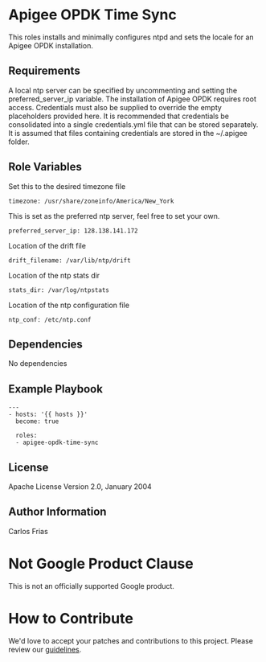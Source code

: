 Apigee OPDK Time Sync
=====================

This roles installs and minimally configures ntpd and sets the locale for an Apigee OPDK installation.  

Requirements
------------

A local ntp server can be specified by uncommenting and setting the preferred_server_ip variable. The installation of 
Apigee OPDK requires root access. Credentials must also be supplied to override the empty placeholders
provided here. It is recommended that credentials be consolidated into a single credentials.yml file that can be stored 
separately. It is assumed that files containing credentials are stored in the ~/.apigee folder. 

Role Variables
--------------

Set this to the desired timezone file

    timezone: /usr/share/zoneinfo/America/New_York

This is set as the preferred ntp server, feel free to set your own. 

    preferred_server_ip: 128.138.141.172

Location of the drift file

    drift_filename: /var/lib/ntp/drift


Location of the ntp stats dir

    stats_dir: /var/log/ntpstats

Location of the ntp configuration file

    ntp_conf: /etc/ntp.conf

Dependencies
------------

No dependencies

Example Playbook
----------------

    ---
    - hosts: '{{ hosts }}'
      become: true
    
      roles:
      - apigee-opdk-time-sync

License
-------

Apache License Version 2.0, January 2004

Author Information
------------------

Carlos Frias
<!-- BEGIN Google Required Disclaimer -->

# Not Google Product Clause

This is not an officially supported Google product.
<!-- END Google Required Disclaimer -->
<!-- BEGIN Google How To Contribute -->
# How to Contribute

We'd love to accept your patches and contributions to this project. Please review our [guidelines](CONTRIBUTION.md).
<!-- END Google How To Contribute -->

